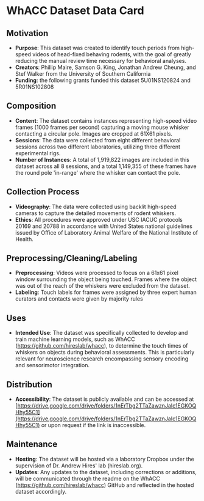 
# WhACC Dataset Data Card

## Motivation
- **Purpose**: This dataset was created to identify touch periods from high-speed videos of head-fixed behaving rodents, with the goal of greatly reducing the manual review time necessary for behavioral analyses.
- **Creators**: Phillip Maire, Samson G. King, Jonathan Andrew Cheung, and Stef Walker from the University of Southern California
- **Funding**: the following grants funded this dataset 5U01NS120824 and 5R01NS102808

## Composition
- **Content**: The dataset contains instances representing high-speed video frames (1000 frames per second) capturing a moving mouse whisker contacting a circular pole. Images are cropped at 61X61 pixels.
- **Sessions**: The data were collected from eight different behavioral sessions across two different laboratories, utilizing three different experimental rigs.
- **Number of Instances**: A total of 1,919,822 images are included in this dataset across all 8 sessions, and a total 1,149,355 of these frames have the round pole 'in-range' where the whisker can contact the pole. 

## Collection Process
- **Videography**: The data were collected using backlit high-speed cameras to capture the detailed movements of rodent whiskers.
- **Ethics**: All procedures were approved under USC IACUC protocols 20169 and 20788 in accordance with United States national guidelines issued by Office of Laboratory Animal Welfare of the National Institute of Health.

## Preprocessing/Cleaning/Labeling
- **Preprocessing**: Videos were processed to focus on a 61x61 pixel window surrounding the object being touched. Frames where the object was out of the reach of the whiskers were excluded from the dataset.
- **Labeling**: Touch labels for frames were assigned by three expert human curators and contacts were given by majority rules

## Uses
- **Intended Use**: The dataset was specifically collected to develop and train machine learning models, such as WhACC (https://github.com/hireslab/whacc), to determine the touch times of whiskers on objects during behavioral assessments. This is particularly relevant for neuroscience research encompassing sensory encoding and sensorimotor integration.

## Distribution
- **Accessibility**: The dataset is publicly available and can be accessed at [https://drive.google.com/drive/folders/1nErTbg2TTaZawznJaIc1EGKOQHhy55C1](https://drive.google.com/drive/folders/1nErTbg2TTaZawznJaIc1EGKOQHhy55C1) or upon request if the link is inaccessible.

## Maintenance
- **Hosting**: The dataset will be hosted via a laboratory Dropbox under the supervision of Dr. Andrew Hires' lab (hireslab.org).
- **Updates**: Any updates to the dataset, including corrections or additions, will be communicated through the readme on the WhACC (https://github.com/hireslab/whacc) GitHub and reflected in the hosted dataset accordingly.

